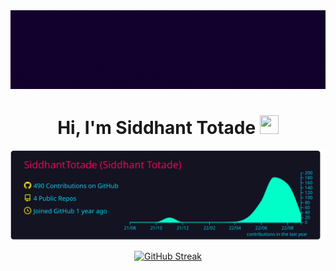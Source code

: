 <div align="center"> 
  <img src="https://github.com/SiddhantTotade/SiddhantTotade/blob/main/UniQue%20in%20ME%2C%20UniQue%20I%20AM.gif"> 
</div>

<h1 align="center">Hi, I'm Siddhant Totade  <img src="https://user-images.githubusercontent.com/39955420/147578264-bae0526c-028a-49d2-8af8-d08bb4edbd2a.gif" height="30" width="30"></h1>

<div align="center">

![image](https://github.com/SiddhantTotade/SiddhantTotade/blob/main/profile-summary-card-output/2077/0-profile-details.svg)


[![GitHub Streak](https://github-readme-streak-stats.herokuapp.com/?user=SiddhantTotade&background=1d1333&ring=ed0950&fire=ed0950&currStreakNum=fffb00&sideNums=8103ff&currStreakLabel=fffb00&sideLabels=00fc0d&border=00a0fc&stroke=00a0fc&dates=ffffff)](https://git.io/streak-stats)

</div>

